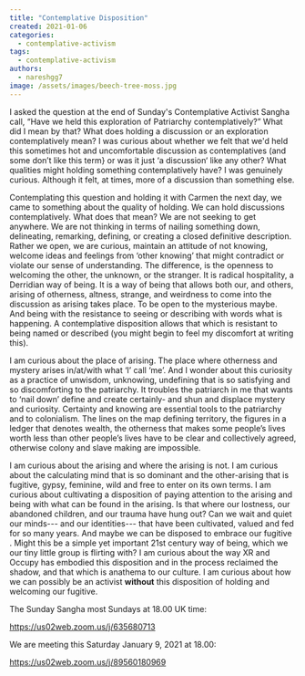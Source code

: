 ```yaml
---
title: "Contemplative Disposition"
created: 2021-01-06
categories: 
  - contemplative-activism
tags: 
  - contemplative-activism
authors: 
  - nareshgg7
image: /assets/images/beech-tree-moss.jpg
---
```


I asked the question at the end of Sunday's Contemplative Activist Sangha call, “Have we held this exploration of Patriarchy contemplatively?” What did I mean by that? What does holding a discussion or an exploration contemplatively mean? I was curious about whether we felt that we'd held this sometimes hot and uncomfortable discussion as contemplatives (and some don’t like this term} or was it just ‘a discussion‘ like any other? What qualities might holding something contemplatively have? I was genuinely curious. Although it felt, at times, more of a discussion than something else.

Contemplating this question and holding it with Carmen the next day, we came to something about the quality of holding. We can hold discussions contemplatively. What does that mean? We are not seeking to get anywhere. We are not thinking in terms of nailing something down, delineating, remarking, defining, or creating a closed definitive description. Rather we open, we are curious, maintain an attitude of not knowing, welcome ideas and feelings from ‘other knowing’ that might contradict or violate our sense of understanding. The difference, is the openness to welcoming the other, the unknown, or the stranger. It is radical hospitality, a Derridian way of being. It is a way of being that allows both our, and others, arising of otherness, altness, strange, and weirdness to come into the discussion as arising takes place. To be open to the mysterious maybe.  
And being with the resistance to seeing or describing with words what is happening. A contemplative disposition allows that which is resistant to being named or described (you might begin to feel my discomfort at writing this).

I am curious about the place of arising. The place where otherness and mystery arises in/at/with what ‘I’ call ‘me’. And I wonder about this curiosity as a practice of unwisdom, unknowing, undefining that is so satisfying and so discomforting to the patriarchy. It troubles the patriarch in me that wants to ‘nail down’ define and create certainly- and shun and displace mystery and curiosity. Certainty and knowing are essential tools to the patriarchy and to colonialism. The lines on the map defining territory, the figures in a ledger that denotes wealth, the otherness that makes some people’s lives worth less than other people’s lives have to be clear and collectively agreed, otherwise colony and slave making are impossible.

I am curious about the arising and where the arising is not. I am curious about the calculating mind that is so dominant and the other-arising that is fugitive, gypsy, feminine, wild and free to enter on its own terms. I am curious about cultivating a disposition of paying attention to the arising and being with what can be found in the arising. Is that where our lostness, our abandoned children, and our trauma have hung out? Can we wait and quiet our minds--- and our identities--- that have been cultivated, valued and fed for so many years. And maybe we can be disposed to embrace our fugitive . Might this be a simple yet important 21st century way of being, which we our tiny little group is flirting with? I am curious about the way XR and Occupy has embodied this disposition and in the process reclaimed the shadow, and that which is anathema to our culture. I am curious about how we can possibly be an activist **without** this disposition of holding and welcoming our fugitive.

The Sunday Sangha most Sundays at 18.00 UK time:

https://us02web.zoom.us/j/635680713

We are meeting this Saturday January 9, 2021 at 18.00:

https://us02web.zoom.us/j/89560180969
